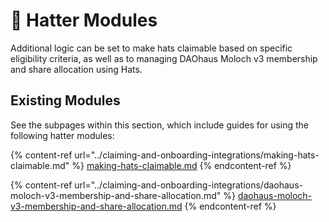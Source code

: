 # 👷 Hatter Modules

Additional logic can be set to make hats claimable based on specific eligibility criteria, as well as to managing DAOhaus Moloch v3 membership and share allocation using Hats.&#x20;

## Existing Modules

See the subpages within this section, which include guides for using the following hatter modules:

{% content-ref url="../claiming-and-onboarding-integrations/making-hats-claimable.md" %}
[making-hats-claimable.md](../claiming-and-onboarding-integrations/making-hats-claimable.md)
{% endcontent-ref %}

{% content-ref url="../claiming-and-onboarding-integrations/daohaus-moloch-v3-membership-and-share-allocation.md" %}
[daohaus-moloch-v3-membership-and-share-allocation.md](../claiming-and-onboarding-integrations/daohaus-moloch-v3-membership-and-share-allocation.md)
{% endcontent-ref %}
